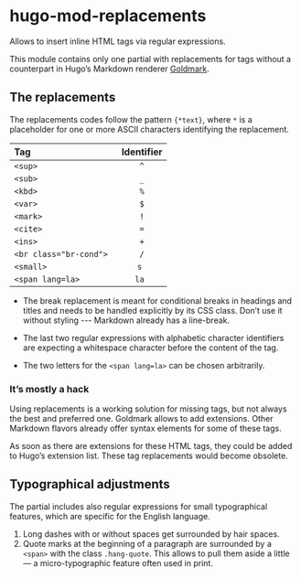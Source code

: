 # hugo-mod-replacements
Allows to insert inline HTML tags via regular expressions.

This module contains only one partial with replacements for tags without a counterpart in Hugo’s Markdown renderer [Goldmark](https://github.com/yuin/goldmark). 

## The replacements

The replacements codes follow the pattern `{*text}`, where `*` is a placeholder for one or more ASCII characters identifying the replacement. 

| Tag              | Identifier |
|:-----------------|:----------:|
| `<sup>`          |    `^`     |
| `<sub>`          |    `_`     |
| `<kbd>`          |    `%`     |
| `<var>`          |    `$`     |
| `<mark>`         |    `!`     |
| `<cite>`         |    `=`     |
| `<ins>`          |    `+`     |
| `<br class="br-cond"> `| `/`     |
| `<small>`        |    `s `    |
| `<span lang=la>` |   `la `    |

- The break replacement is meant for conditional breaks in headings and titles and needs to be handled explicitly by its CSS class. Don’t use it without styling --- Markdown already has a line-break.

- The last two regular expressions with alphabetic character identifiers are expecting a whitespace character before the content of the tag.

- The two letters for the `<span lang=la>` can be chosen arbitrarily.

### It’s mostly a hack

Using replacements is a working solution for missing tags, but not always the best and preferred one. Goldmark allows to add extensions. Other Markdown flavors already offer syntax elements for some of these tags.

As soon as there are extensions for these HTML tags, they could be added to Hugo’s extension list. These tag replacements would become obsolete.

## Typographical adjustments
The partial includes also regular expressions for small typographical features, which are specific for the English language.

1. Long dashes with or without spaces get surrounded by hair spaces.
2. Quote marks at the beginning of a paragraph are surrounded by a `<span>` with the class `.hang-quote`. This allows to pull them aside a little — a micro-typographic feature often used in print. 
